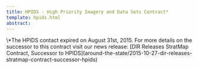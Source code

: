 ```yaml
---
title: HPIDS - High Priority Imagery and Data Sets Contract*
template: hpids.html
abstract:
---
```

<div class="alert alert-warning" ng-show="{{order_data}}">
  <p class="lead">
    \*The HPIDS contact expired on August 31st, 2015. For more details on the successor to this contract visit our news release: [DIR Releases StratMap Contract, Successor to HPIDS](around-the-state/2015-10-27-dir-releases-stratmap-contract-successor-hpids)
  </p>
</div>

